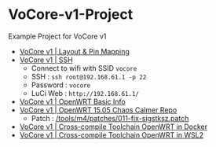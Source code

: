 # VoCore-v1-Project
Example Project for VoCore v1

- [VoCore v1 | Layout & Pin Mapping](https://vocore.io/v1.html)
- [VoCore v1 | SSH](https://vonger.cn/?p=1536)
  - Connect to wifi with SSID `vocore`
  - SSH      : `ssh root@192.168.61.1 -p 22`
  - Password : `vocore`
  - LuCi Web : `http://192.168.61.1/`
- [VoCore v1 | OpenWRT Basic Info](https://openwrt.org/toh/hwdata/vocore/vocore_vocore_v1.0)
- [VoCore v1 | OpenWRT 15.05 Chaos Calmer Repo](https://github.com/openwrt/chaos_calmer)
  - Patch : [/tools/m4/patches/011-fix-sigstksz.patch](https://raw.githubusercontent.com/keyfour/openwrt/2722d51c5cf6a296b8ecf7ae09e46690403a6c3d/tools/m4/patches/011-fix-sigstksz.patch)
- [VoCore v1 | Cross-compile Toolchain OpenWRT in Docker](https://medium.com/meseta-robots/set-up-cross-compile-toolchains-in-docker-to-save-time-openwrt-build-system-for-ar9331-1744629164c8)
- [VoCore v1 | Cross-compile Toolchain OpenWRT in WSL2](https://github.com/Muhammad-Yunus/VoCore-v1-Project/blob/main/Example/1.%20Cross-compile%20Toolchain%20in%20WSL2.md)
